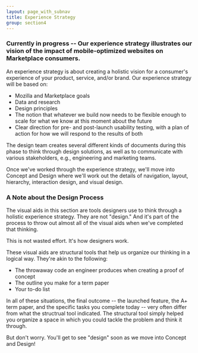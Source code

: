 ```yaml
---
layout: page_with_subnav
title: Experience Strategy
group: section4
---
```


### Currently in progress -- Our experience strategy illustrates our vision of the impact of mobile-optimized websites on Marketplace consumers. 

An experience strategy is about creating a holistic vision for a consumer's experience of your product, service, and/or brand. Our experience strategy will be based on:

* Mozilla and Marketplace goals
* Data and research
* Design principles
* The notion that whatever we build now needs to be flexible enough to scale for what we know at this moment about the future
* Clear direction for pre- and post-launch usability testing, with a plan of action for how we will respond to the results of both 

The design team creates several different kinds of documents during this phase to think through design solutions, as well as to communicate with various stakeholders, e.g., engineering and marketing teams. 

Once we've worked through the experience strategy, we'll move into Concept and Design where we'll work out the details of navigation, layout, hierarchy, interaction design, and visual design.

### <a name="designprocess"></a>A Note about the Design Process

The visual aids in this section are tools designers use to think through a holistic experience strategy. They are not "design." And it's part of the process to throw out almost all of the visual aids when we've completed that thinking.

This is not wasted effort. It's how designers work. 

These visual aids are structural tools that help us organize our thinking in a logical way. They're akin to the following: 

* The throwaway code an engineer produces when creating a proof of concept
* The outline you make for a term paper
* Your to-do list

In all of these situations, the final outcome -- the launched feature, the A+ term paper, and the specific tasks you complete today -- very often differ from what the structrual tool indicated. The structural tool simply helped you organize a space in which you could tackle the problem and think it through.

But don't worry. You'll get to see "design" soon as we move into Concept and Design!
&nbsp;
<br/>
&nbsp;
&nbsp;
<br/>
&nbsp;



